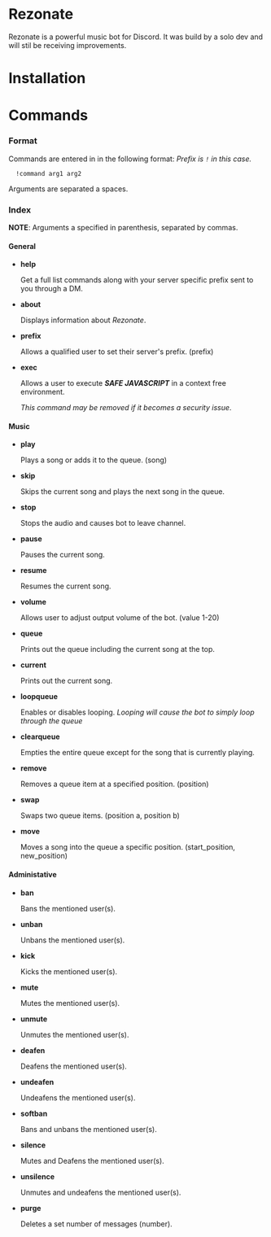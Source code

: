 # Rezonate
Rezonate is a powerful music bot for Discord. It was build by a solo dev and will stil be receiving improvements.

# Installation
<Bot is not live yet>
  
# Commands
### Format
Commands are entered in in the following format:
*Prefix is `!` in this case.*
```
  !command arg1 arg2
```
Arguments are separated a spaces.

### Index
**NOTE**: Arguments a specified in parenthesis, separated by commas.

#### General
 - **help**
 
   Get a full list commands along with your server specific prefix sent to you through a DM.
 - **about**
 
   Displays information about *Rezonate*.
 - **prefix**
 
   Allows a qualified user to set their server's prefix. (prefix)
 - **exec**
  
   Allows a user to execute ***SAFE JAVASCRIPT*** in a context free environment. 
   
   *This command may be removed if it becomes a security issue*.
   
#### Music
 - **play**
 
   Plays a song or adds it to the queue. (song)
 - **skip**
 
   Skips the current song and plays the next song in the queue.
 - **stop**
 
   Stops the audio and causes bot to leave channel.
 - **pause**
   
   Pauses the current song.
 - **resume**
 
   Resumes the current song.
 - **volume**
   
   Allows user to adjust output volume of the bot. (value 1-20)
 - **queue**
 
   Prints out the queue including the current song at the top.
 - **current**
 
   Prints out the current song.
 - **loopqueue**
 
   Enables or disables looping. *Looping will cause the bot to simply loop through the queue*
 - **clearqueue**
 
   Empties the entire queue except for the song that is currently playing.
 - **remove**
 
   Removes a queue item at a specified position. (position)
 - **swap**
 
   Swaps two queue items. (position a, position b)
 - **move**
 
   Moves a song into the queue a specific position. (start_position, new_position)
   
#### Administative
 - **ban**
 
   Bans the mentioned user(s).
 - **unban**

   Unbans the mentioned user(s).
 - **kick**

   Kicks the mentioned user(s).
 - **mute**

   Mutes the mentioned user(s).
 - **unmute**

   Unmutes the mentioned user(s).
 - **deafen**

   Deafens the mentioned user(s).
 - **undeafen**

   Undeafens the mentioned user(s).
 - **softban**

   Bans and unbans the mentioned user(s).
 - **silence**

   Mutes and Deafens the mentioned user(s).
 - **unsilence**

   Unmutes and undeafens the mentioned user(s).
 - **purge**

   Deletes a set number of messages (number).
